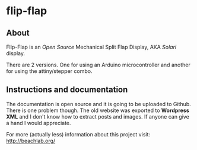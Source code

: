 # flip-flap

## About
Flip-Flap is an *Open Source* Mechanical Split Flap Display, AKA *Solari* display.

There are 2 versions. One for using an Arduino microcontroller and another for using the attiny/stepper combo.

## Instructions and documentation
The documentation is open source and it is going to be uploaded to Github. There is one problem though. The old website was exported to **Wordpress XML** and I don't know how to extract posts and images. If anyone can give a hand I would appreciate.

For more (actually less) information about this project visit: http://beachlab.org/
